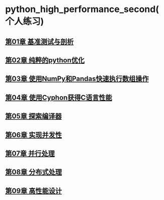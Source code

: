 # python_high_performance_second(个人练习)

## [第01章 基准测试与剖析](chapter01/)

## [第02章 纯粹的python优化](chapter02/)

## [第03章 使用NumPy和Pandas快速执行数组操作](chapter03/)

## [第04章 使用Cyphon获得C语言性能](chapter04/)

## [第05章 探索编译器](chapter05/)

## [第06章 实现并发性](chapter06/)

## [第07章 并行处理](chapter07/)

## [第08章 分布式处理](chapter08/)

## [第09章 高性能设计](chapter09/)
